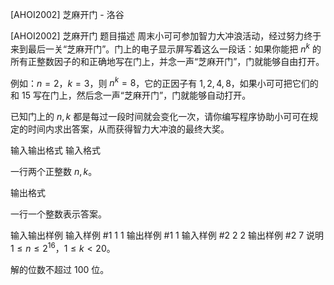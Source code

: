 



[AHOI2002] 芝麻开门 - 洛谷














[AHOI2002] 芝麻开门
题目描述
周末小可可参加智力大冲浪活动，经过努力终于来到最后一关“芝麻开门”。门上的电子显示屏写着这么一段话：如果你能把 $n^k$ 的所有正整数因子的和正确地写在门上，并念一声“芝麻开门”，门就能够自由打开。

例如：$n=2$，$k=3$，则 $n^k=8$，它的正因子有 $1,2,4,8$，如果小可可把它们的和 $15$ 写在门上，然后念一声“芝麻开门”，门就能够自动打开。

已知门上的 $n,k$ 都是每过一段时间就会变化一次，请你编写程序协助小可可在规定的时间内求出答案，从而获得智力大冲浪的最终大奖。

输入输出格式
输入格式

一行两个正整数 $n,k$。

输出格式

一行一个整数表示答案。

输入输出样例
输入样例 #1
1 1
输出样例 #1
1
输入样例 #2
2 2
输出样例 #2
7
说明
$1\le  n  \le 2^{16}$，$1\le k \lt 20$。

解的位数不超过 $100$ 位。







